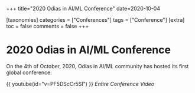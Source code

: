 +++
title="2020 Odias in AI/ML Conference"
date=2020-10-04

[taxonomies]
categories = ["Conferences"]
tags = ["Conference"]
[extra]
toc = false
comments = false
+++

# 2020 Odias in AI/ML Conference
On the 4th of October, 2020, Odias in AI/ML community has hosted its first global conference.

{{ youtube(id="v=PF5DScCr5SI") }}
*Entire Conference Video*